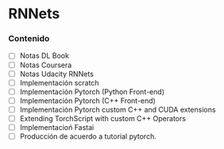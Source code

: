 # RNNets 


### Contenido

- [ ] Notas DL Book
- [ ] Notas Coursera 
- [ ] Notas Udacity RNNets
- [ ] Implementación scratch
- [ ] Implementación Pytorch (Python Front-end)
- [ ] Implementación Pytorch (C++ Front-end)
- [ ] Implementación Pytorch custom C++ and CUDA extensions
- [ ] Extending TorchScript with custom C++ Operators
- [ ] Implementacioń Fastai
- [ ] Producción de acuerdo a tutorial pytorch.
